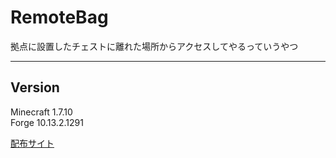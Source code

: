 # RemoteBag  
拠点に設置したチェストに離れた場所からアクセスしてやるっていうやつ  
***
## Version
Minecraft	1.7.10  
Forge		10.13.2.1291  
  
[配布サイト](http://forum.minecraftuser.jp/viewtopic.php?f=13&t=25075 "配布サイト")